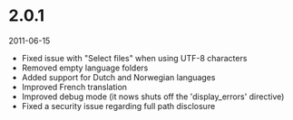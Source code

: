 # 2.0.1

2011-06-15

- Fixed issue with "Select files" when using UTF-8 characters
- Removed empty language folders
- Added support for Dutch and Norwegian languages
- Improved French translation
- Improved debug mode (it nows shuts off the 'display_errors' directive)
- Fixed a security issue regarding full path disclosure
